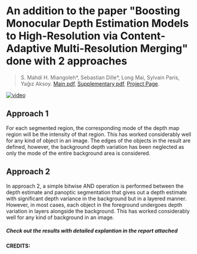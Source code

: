 

# An addition to the paper "Boosting Monocular Depth Estimation Models to High-Resolution via Content-Adaptive Multi-Resolution Merging" done with 2 approaches

> S. Mahdi H. Miangoleh\*, Sebastian Dille\*, Long Mai, Sylvain Paris, Yağız Aksoy.
> [Main pdf](http://yaksoy.github.io/papers/CVPR21-HighResDepth.pdf),
> [Supplementary pdf](http://yaksoy.github.io/papers/CVPR21-HighResDepth-Supp.pdf),
> [Project Page](http://yaksoy.github.io/highresdepth/).

[![video](./figures/video_thumbnail.jpg)](https://www.youtube.com/watch?v=lDeI17pHlqo)

## Approach 1
For each segmented region, the corresponding mode of the depth map region will be
the intensity of that region. This has worked considerably well for any kind of object in an image.
The edges of the objects in the result are defined, however, the background depth variation has been
neglected as only the mode of the entire background area is considered. 

## Approach 2
In approach 2, a simple bitwise AND operation is performed between the depth estimate and panoptic
segmentation that gives out a depth estimate with significant depth variance in the background but in
a layered manner. However, in most cases, each object in the foreground undergoes depth variation in
layers alongside the background. This has worked considerably well for any kind of background in
an image. 

##### Check out the results with detailed explantion in the report attached 
#### CREDITS:

[1]: https://github.com/intel-isl/MiDaS/tree/v2
[2]: https://github.com/aim-uofa/AdelaiDepth/tree/main/LeReS
[3]: https://github.com/KexianHust/Structure-Guided-Ranking-Loss
[4]: https://github.com/junyanz/pytorch-CycleGAN-and-pix2pix

